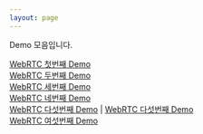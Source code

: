 ```yaml
---
layout: page
---
```


Demo 모음입니다.  

[WebRTC 첫번째 Demo](https://jinfromkorea.github.io/hello-world/src/webrtc-getusermedia/ "getUserMedia")  
[WebRTC 두번째 Demo](https://jinfromkorea.github.io/hello-world/src/webrtc-peerconnection-with-firebase/ "PeerConnection with firebase")  
[WebRTC 세번째 Demo](https://jinfromkorea.github.io/hello-world/src/webrtc/sample3/ "video call")  
[WebRTC 네번째 Demo](/demo "WebRTC(video call) with firebase")  
[WebRTC 다섯번째 Demo](/demo/vr.html "WebVR") | [WebRTC 다섯번째 Demo](/demo/vr_offer.html "WebVR offer")  
[WebRTC 여섯번째 Demo](/demo/vr_yard.html "원료야드")
